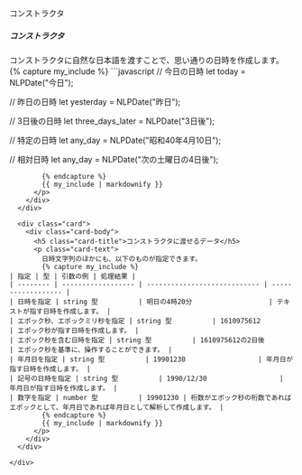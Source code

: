 <!-- コンストラクタ -->
<div class="container-fluid">
  <p class="karla-text title-font">コンストラクタ</p>

  <div class="card">
    <div class="card-body">
      <h5 class="card-title">コンストラクタ</h5>
      <p class="card-text">
        コンストラクタに自然な日本語を渡すことで、思い通りの日時を作成します。
        {% capture my_include %} 
```javascript
// 今日の日時
let today = NLPDate("今日");

// 昨日の日時
let yesterday = NLPDate("昨日");

// 3日後の日時
let three_days_later = NLPDate("3日後");

// 特定の日時
let any_day = NLPDate("昭和40年4月10日");

// 相対日時
let any_day = NLPDate("次の土曜日の4日後");
```
        {% endcapture %}
        {{ my_include | markdownify }}
      </p>
    </div>
  </div>

  <div class="card">
    <div class="card-body">
      <h5 class="card-title">コンストラクタに渡せるデータ</h5>
      <p class="card-text">
        日時文字列のほかにも、以下のものが指定できます。
        {% capture my_include %}
| 指定 | 型 | 引数の例 | 処理結果 |
| -------- | ------------------ | ---------------------------- | ------------------ |
| 日時を指定 | string 型          | 明日の4時20分                   | テキストが指す日時を作成します。 |
| エポック秒、エポックミリ秒を指定 | string 型          | 1610975612                  | エポック秒が指す日時を作成します。 |
| エポック秒を含む日時を指定 | string 型          | 1610975612の2日後                   | エポック秒を基準に、操作することができます。 |
| 年月日を指定 | string 型          | 19901230                  | 年月日が指す日時を作成します。 |
| 記号の日時を指定 | string 型          | 1990/12/30                  | 年月日が指す日時を作成します。 |
| 数字を指定 | number 型          | 19901230 | 桁数がエポック秒の桁数であればエポックとして、年月日であれば年月日として解析して作成します。 |
        {% endcapture %}
        {{ my_include | markdownify }}
      </p>
    </div>
  </div>

</div>
```
